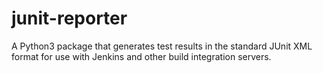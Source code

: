 # junit-reporter

A Python3 package that generates test results in the standard JUnit XML format for use with Jenkins and other build integration servers.
